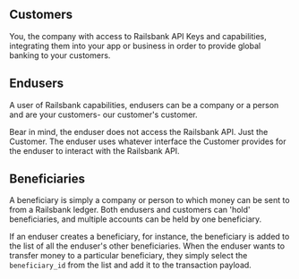 **Customers**
-

You, the company with access to Railsbank API Keys and capabilities, integrating them into your app or business in order to provide global banking to your customers.

**Endusers**
-

A user of Railsbank capabilities, endusers can be a company or a person and are your customers- our customer's customer.

Bear in mind, the enduser does not access the Railsbank API. Just the Customer. The enduser uses whatever interface the Customer provides for the enduser to interact with the Railsbank API.

**Beneficiaries**
-

A beneficiary is simply a company or person to which money can be sent to from a Railsbank ledger. Both endusers and customers can 'hold' beneficiaries, and  multiple accounts can be held by one beneficiary.

If an enduser creates a beneficiary, for instance, the beneficiary is added to the list of all the enduser's other beneficiaries. When the enduser wants to transfer money to a particular beneficiary, they simply select the `beneficiary_id` from the list and add it to the transaction payload.
